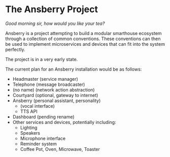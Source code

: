 # The Ansberry Project
*Good morning sir, how would you like your tea?*

Ansberry is a project attempting to build a modular smarthouse ecosystem through a collection of common conventions. These conventions can then be used to implement microservices and devices that can fit into the system perfectly.

The project is in a very early state.

The current plan for an Ansberry installation would be as follows:
- Headmaster (service manager)
- Telephone (message broadcaster)
- (no name) (network action abstraction)
- Courtyard (optional, gateway to internet)
- Ansberry (personal assistant, personality)
	- (vocal interface)
	- TTS API
- Dashboard (pending rename)
- Other services and devices, potentially including:
	- Lighting
	- Speakers
	- Microphone interface
	- Reminder system
	- Coffee Pot, Oven, Microwave, Toaster
